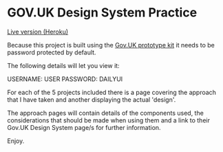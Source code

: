 # GOV.UK Design System Practice

[Live version (Heroku)](https://https://gds-daily-ui.herokuapp.com/)

Because this project is built using the [Gov.UK prototype kit](https://govuk-prototype-kit.herokuapp.com/) it needs to be password protected by default.

The following details will let you view it:

USERNAME: USER
PASSWORD: DAILYUI

For each of the 5 projects included there is a page covering the approach that I have taken and another displaying the actual 'design'.

The approach pages will contain details of the components used, the considerations that should be made when using them and a link to their Gov.UK Design System page/s for further information.

Enjoy.
